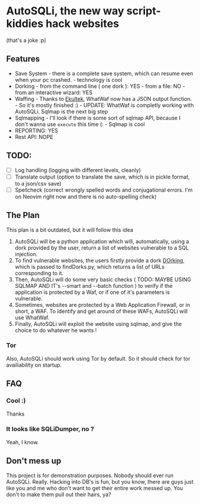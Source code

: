 # AutoSQLi, **the new way script-kiddies hack websites**

(that's a joke :p)

## Features

-   Save System
    		\- there is a complete save system, which can resume even when your pc crashed.
    		\- technology is cool
-   Dorking
    		\- from the command line ( one dork ): YES
    		\- from a file: NO
    		\- from an interactive wizard: YES
-   Waffing
    		\- Thanks to [Ekultek](https://github.com/Ekultek), WhatWaf now has a JSON output function.
    		\- So it's mostly finished :)
    		\- UPDATE: WhatWaf is completly working with AutoSQLi. Sqlmap is the next big step
-   Sqlmapping
    		\- I'll look if there is some sort of sqlmap API, because I don't wanna use `execute` this time (:
    		\- Sqlmap is cool
-   REPORTING: YES
-   Rest API: NOPE

## TODO:

-   [ ] Log handling (logging with different levels, cleanly)
-   [ ] Translate output (option to translate the save, which is in pickle format, to a json/csv save)
-   [ ] Spellcheck (correct wrongly spelled words and conjugational errors. I'm on Neovim right now and there is no auto-spelling check)

## The Plan

This plan is a bit outdated, but it will follow this idea

1.  AutoSQLi will be a python application which will, automatically, using a dork provided by the user, return a list of websites vulnerable to a SQL injection.
2.  To find vulnerable websites, the users firstly provide a dork [DOrking](https://www.techopedia.com/definition/30938/google-dorking), which is passed to findDorks.py, which returns a list of URLs corresponding to it.
3.  Then, AutoSQLi will do some very basic checks ( TODO: MAYBE USING SQLMAP AND IT's --smart and --batch function ) to verify if the application is protected by a Waf, or if one of it's parameters is vulnerable.
4.  Sometimes, websites are protected by a Web Application Firewall, or in short, a WAF. To identify and get around of these WAFs, AutoSQLi will use WhatWaf.
5.  Finally, AutoSQLi will exploit the website using sqlmap, and give the choice to do whatever he wants !

### Tor

Also, AutoSQLi should work using Tor by default. So it should check for tor availiability on startup.

## FAQ

### Cool :)

Thanks

### It looks like SQLiDumper, no ?

Yeah, I know.

## Don't mess up

This project is for demonstration purposes. Nobody should ever run AutoSQLi. Really.
Hacking into DB's is fun, but you know, there are guys just like you and me who don't want to get their entire work messed up. You don't to make them pull out their hairs, ya?
